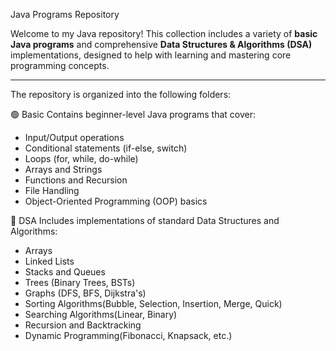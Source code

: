 Java Programs Repository

Welcome to my Java repository! This collection includes a variety of **basic Java programs** and comprehensive **Data Structures & Algorithms (DSA)** implementations, designed to help with learning and mastering core programming concepts.

---

The repository is organized into the following folders:

🟢 Basic
Contains beginner-level Java programs that cover:
- Input/Output operations
- Conditional statements (if-else, switch)
- Loops (for, while, do-while)
- Arrays and Strings
- Functions and Recursion
- File Handling
- Object-Oriented Programming (OOP) basics

🔵 DSA
Includes implementations of standard Data Structures and Algorithms:
- Arrays
- Linked Lists
- Stacks and Queues
- Trees (Binary Trees, BSTs)
- Graphs (DFS, BFS, Dijkstra's)
- Sorting Algorithms(Bubble, Selection, Insertion, Merge, Quick)
- Searching Algorithms(Linear, Binary)
- Recursion and Backtracking
- Dynamic Programming(Fibonacci, Knapsack, etc.)
